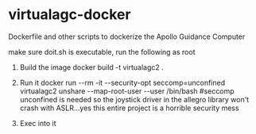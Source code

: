 # virtualagc-docker
Dockerfile and other scripts to dockerize the Apollo Guidance Computer

make sure doit.sh is executable, run the following as root

1. Build the image
docker build -t virtualagc2 .

2. Run it
docker run --rm -it --security-opt seccomp=unconfined virtualagc2 unshare --map-root-user --user /bin/bash
#seccomp unconfined is needed so the joystick driver in the allegro library won't crash with ASLR...yes this entire project is a horrible security mess

3. Exec into it


